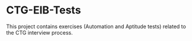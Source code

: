 # CTG-EIB-Tests
This project contains exercises (Automation and Aptitude tests) related to the CTG interview process.

